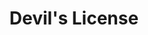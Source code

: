 ---
title: Devil's License
published: 2022-02-17
description: "A game developed as an academic project. You play as the devil, who runs a driving school. Your goal is to fail students by changing traffic lights and signs before the end of each driving course."
tags: ["Unity", "University", "C#"]
image: "./devils_license_cover.png"
category: Games
draft: false
---